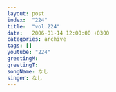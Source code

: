```yaml
---
layout: post
index:  "224"
title:  "vol.224"
date:   2006-01-14 12:00:00 +0300
categories: archive
tags: []
youtube: "224"
greetingM: 
greetingT: 
songName: なし
singer: なし
---
```

